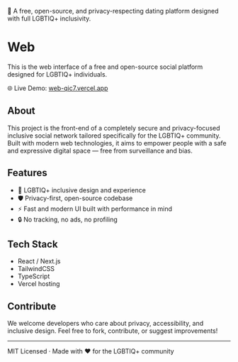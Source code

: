🌈 A free, open-source, and privacy-respecting dating platform designed with full LGBTIQ+ inclusivity.

# Web

This is the web interface of a free and open-source social platform designed for LGBTIQ+ individuals.

🌐 Live Demo: [web-qic7.vercel.app](https://web-qic7.vercel.app)

## About

This project is the front-end of a completely secure and privacy-focused inclusive social network tailored specifically for the LGBTIQ+ community. Built with modern web technologies, it aims to empower people with a safe and expressive digital space — free from surveillance and bias.

## Features

- 🌈 LGBTIQ+ inclusive design and experience
- 🛡️ Privacy-first, open-source codebase
- ⚡ Fast and modern UI built with performance in mind
- 🔒 No tracking, no ads, no profiling

## Tech Stack

- React / Next.js
- TailwindCSS
- TypeScript
- Vercel hosting

## Contribute

We welcome developers who care about privacy, accessibility, and inclusive design. Feel free to fork, contribute, or suggest improvements!

---

MIT Licensed · Made with ❤️ for the LGBTIQ+ community

